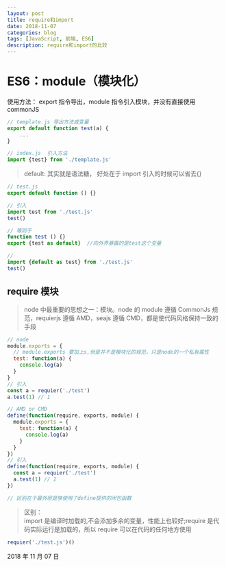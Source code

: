 ```yaml
---
layout: post
title: require和import
date: 2018-11-07
categories: blog
tags: [JavaScript, 前端, ES6]
description: require和import的比较
---
```


# ES6：module（模块化）

使用方法： export 指令导出，module 指令引入模块，并没有直接使用 commonJS

```js
// template.js 导出方法或变量
export default function test(a) {
    ...
}

// index.js  引入方法
import {test} from './template.js'

```

> default: 其实就是语法糖， 好处在于 import 引入的时候可以省去{}

```js
// test.js
export default function () {}

// 引入
import test from './test.js'
test()

// 等同于
function test () {}
export {test as default}  //向外界暴露的是test这个变量

//
import {default as test} from './test.js'
test()
```

## require 模块

> node 中最重要的思想之一：模块。node 的 module 遵循 CommonJs 规范，requierjs 遵循 AMD，seajs 遵循 CMD，都是使代码风格保持一致的手段

```js
// node
module.exports = {
  // module.exports 要加上s,但是并不是模块化的规范，只是node的一个私有属性
  test: function(a) {
    console.log(a)
  }
}
// 引入
const a = requier('./test')
a.test(1) // 1

// AMD or CMD
define(function(require, exports, module) {
  module.exports = {
    test: function(a) {
      console.log(a)
    }
  }
})
// 引入
define(function(require, exports, module) {
  const a = requier('./test')
  a.test(1) // 1
})

// 区别在于最外层是够使用了define提供的闭包函数
```

> 区别：  
> import 是编译时加载的,不会添加多余的变量，性能上也较好;require 是代码实际运行是加载的，所以 require 可以在代码的任何地方使用

```js
requier('./test.js')()
```

2018 年 11 月 07 日
